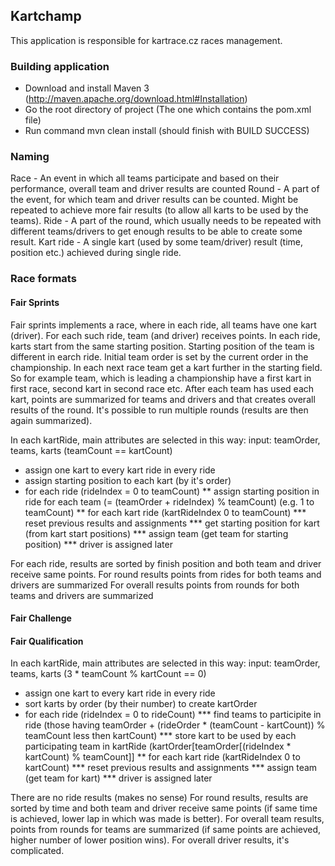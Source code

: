 ## Kartchamp ##

This application is responsible for kartrace.cz races management.

### Building application ###

- Download and install Maven 3 (http://maven.apache.org/download.html#Installation)
- Go the root directory of project (The one which contains the pom.xml file)
- Run command mvn clean install (should finish with BUILD SUCCESS)

### Naming ###
Race - An event in which all teams participate and based on their performance, overall team and driver results are counted
Round - A part of the event, for which team and driver results can be counted. Might be repeated to achieve more fair results (to allow all karts to be used by the teams).
Ride - A part of the round, which usually needs to be repeated with different teams/drivers to get enough results to be able to create some result.
Kart ride - A single kart (used by some team/driver) result (time, position etc.) achieved during single ride.

### Race formats ###
#### Fair Sprints ####
Fair sprints implements a race, where in each ride, all teams have one kart (driver). For each such ride, team (and driver)
receives points. In each ride, karts start from the same starting position. Starting position of the team is different
in earch ride. Initial team order is set by the current order in the championship. In each next race team get a kart further
in the starting field. So for example team, which is leading a championship have a first kart in first race, second kart in
second race etc. After each team has used each kart, points are summarized for teams and drivers and that creates overall
results of the round. It's possible to run multiple rounds (results are then again summarized).

In each kartRide, main attributes are selected in this way:
input: teamOrder, teams, karts (teamCount == kartCount)

* assign one kart to every kart ride in every ride
* assign starting position to each kart (by it's order)
* for each ride (rideIndex = 0 to teamCount)
** assign starting position in ride for each team (= (teamOrder + rideIndex) % teamCount) (e.g. 1 to teamCount)
** for each kart ride (kartRideIndex 0 to teamCount)
*** reset previous results and assignments
*** get starting position for kart (from kart start positions)
*** assign team (get team for starting position)
*** driver is assigned later

For each ride, results are sorted by finish position and both team and driver receive same points.
For round results points from rides for both teams and drivers are summarized
For overall results points from rounds for both teams and drivers are summarized

#### Fair Challenge ####


#### Fair Qualification ####

In each kartRide, main attributes are selected in this way:
input: teamOrder, teams, karts (3 * teamCount % kartCount == 0)

* assign one kart to every kart ride in every ride
* sort karts by order (by their number) to create kartOrder
* for each ride (rideIndex = 0 to rideCount)
*** find teams to participite in ride (those having teamOrder + (rideOrder * (teamCount - kartCount)) % teamCount less then kartCount)
*** store kart to be used by each participating team in kartRide (kartOrder[teamOrder[(rideIndex * kartCount) % teamCount]]
** for each kart ride (kartRideIndex 0 to kartCount)
*** reset previous results and assignments
*** assign team (get team for kart)
*** driver is assigned later

There are no ride results (makes no sense)
For round results, results are sorted by time and both team and driver receive same points (if same time is achieved, lower lap in which was made is better).
For overall team results, points from rounds for teams are summarized (if same points are achieved, higher number of lower position wins).
For overall driver results, it's complicated.

